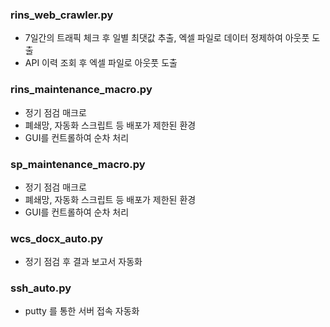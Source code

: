 ### rins_web_crawler.py
- 7일간의 트래픽 체크 후 일별 최댓값 추출, 엑셀 파일로 데이터 정제하여 아웃풋 도출
- API 이력 조회 후 엑셀 파일로 아웃풋 도출

### rins_maintenance_macro.py
- 정기 점검 매크로
- 폐쇄망, 자동화 스크립트 등 배포가 제한된 환경
- GUI를 컨트롤하여 순차 처리

### sp_maintenance_macro.py
- 정기 점검 매크로
- 폐쇄망, 자동화 스크립트 등 배포가 제한된 환경
- GUI를 컨트롤하여 순차 처리

### wcs_docx_auto.py
- 정기 점검 후 결과 보고서 자동화

### ssh_auto.py
- putty 를 통한 서버 접속 자동화
